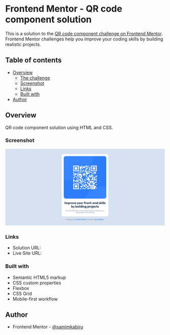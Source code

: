 # Frontend Mentor - QR code component solution

This is a solution to the [QR code component challenge on Frontend Mentor](https://www.frontendmentor.io/challenges/qr-code-component-iux_sIO_H). Frontend Mentor challenges help you improve your coding skills by building realistic projects.

## Table of contents

- [Overview](#overview)
  - [The challenge](#the-challenge)
  - [Screenshot](#screenshot)
  - [Links](#links)
  - [Built with](#built-with)
- [Author](#author)

## Overview

QR code component solution using HTML and CSS.

### Screenshot

![](images/Screenshot.png)

### Links

- Solution URL: [](https://github.com/samimkabiru/QR-Code.git)
- Live Site URL: [](https://qr-cod-e.vercel.app/)

### Built with

- Semantic HTML5 markup
- CSS custom properties
- Flexbox
- CSS Grid
- Mobile-first workflow

## Author

- Frontend Mentor - [@samimkabiru](https://www.frontendmentor.io/profile/samimkabiru)
